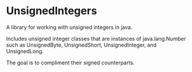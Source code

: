 # UnsignedIntegers
A library for working with unsigned integers in java.

Includes unsigned integer classes that are instances of java.lang.Number such as UnsignedByte, UnsignedShort, UnsignedInteger, and UnsignedLong.

The goal is to compliment their signed counterparts.
